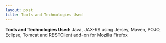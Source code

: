 ```yaml
---
layout: post
title: Tools and Technologies Used
---
```


**Tools and Technologies Used:** Java, JAX-RS using Jersey, Maven, POJO, Eclipse, Tomcat and RESTClient add-on for Mozilla Firefox
